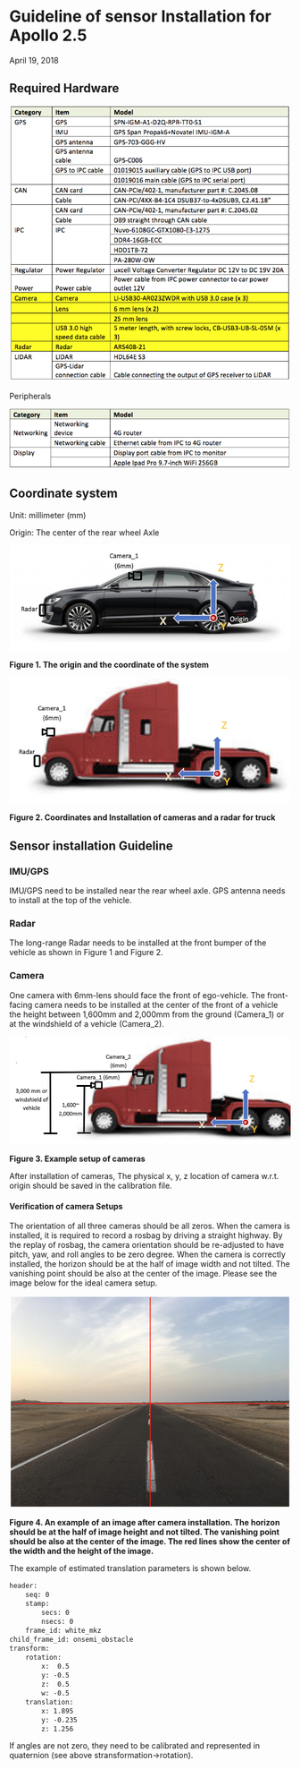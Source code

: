 # Guideline of sensor Installation for Apollo 2.5
April 19, 2018

## Required Hardware

![Image](images/perception_required_hardware.png)

Peripherals

![Image](images/perception_peripherals.png)


## Coordinate system

Unit: millimeter (mm)

Origin: The center of the rear wheel Axle



![Image](images/perception_setup_figure1.png)

**Figure 1. The origin and the coordinate of the system**

![Image](images/perception_setup_figure2.png)

**Figure 2. Coordinates and Installation of cameras and a radar for truck**
## Sensor installation Guideline
###	IMU/GPS
IMU/GPS need to be installed near the rear wheel axle. GPS antenna needs to install at the top of the vehicle.
###	Radar
The long-range Radar needs to be installed at the front bumper of the vehicle as shown in Figure 1 and Figure 2.
###	Camera
One camera with 6mm-lens should face the front of ego-vehicle. The front-facing camera needs to be installed at the center of the front of a vehicle the height between 1,600mm and 2,000mm from the ground (Camera_1) or at the windshield of a vehicle (Camera_2).

![Image](images/perception_setup_figure3.png)

**Figure 3. Example setup of cameras**

After installation of cameras, The physical x, y, z location of camera w.r.t. origin should be saved in the calibration file.

#### Verification of camera Setups
The orientation of all three cameras should be all zeros. When the camera is installed, it is required to record a rosbag by driving a straight highway. By the replay of rosbag, the camera orientation should be re-adjusted to have pitch, yaw, and roll angles to be zero degree. When the camera is correctly installed, the horizon should be at the half of image width and not tilted. The vanishing point should be also at the center of the image. Please see the image below for the ideal camera setup.

![Image](images/perception_setup_figure4.png)

**Figure 4. An example of an image after camera installation. The horizon should be at the half of image height and not tilted. The vanishing point should be also at the center of the image. The red lines show the center of the width and the height of the image.**

The example of estimated translation parameters is shown below.
```
header:
    seq: 0
    stamp:
        secs: 0
        nsecs: 0
    frame_id: white_mkz
child_frame_id: onsemi_obstacle
transform:
    rotation:
        x:  0.5
        y: -0.5
        z:  0.5
        w: -0.5
    translation:
        x: 1.895
        y: -0.235
        z: 1.256
```
If angles are not zero, they need to be calibrated and represented in quaternion (see above stransformation->rotation).

